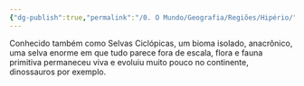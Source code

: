 ```yaml
---
{"dg-publish":true,"permalink":"/0. O Mundo/Geografia/Regiões/Hipério/","updated":"2025-06-15T19:42:23.792-03:00"}
---
```


Conhecido também como Selvas Ciclópicas, um bioma isolado, anacrônico, uma selva enorme em que tudo parece fora de escala, flora e fauna primitiva permaneceu viva e evoluiu muito pouco no continente, dinossauros por exemplo.